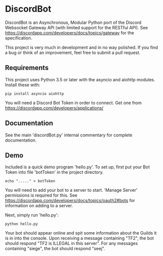 # DiscordBot

DiscordBot is an Asynchronous, Modular Python port of the Discord Websocket Gateway API (with limited support for the RESTful API).
See https://discordapp.com/developers/docs/topics/gateway for the specification.

This project is very much in development and in no way polished. If you find a bug or think of an improvement, feel free to submit a pull request.

## Requirements

This project uses Python 3.5 or later with the asyncio and aiohttp modules.
Install these with:
```
pip install asyncio aiohttp
```

You will need a Discord Bot Token in order to connect.
Get one from https://discordapp.com/developers/applications/

## Documentation

See the main 'discordBot.py' internal commentary for complete documentation.

## Demo

Included is a quick demo program 'hello.py'.
To set up, first put your Bot Token into file 'botToken' in the project directory.
```
echo "....." > botToken
```

You will need to add your bot to a server to start. 'Manage Server' permissions is required for this. See https://discordapp.com/developers/docs/topics/oauth2#bots for information on adding to a server.

Next, simply run 'hello.py':
```
python hello.py
```

Your bot should appear online and spit some information about the Guilds it is in into the console.
Upon receiving a message containing "TF2", the bot should respond "TF2 is ILLEGAL in this server".
For any messages containing "siege", the bot should respond "seej".
